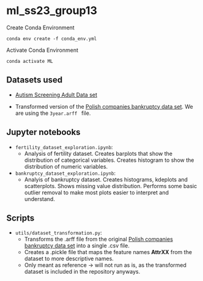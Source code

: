 # ml_ss23_group13

Create Conda Environment
```
conda env create -f conda_env.yml
```

Activate Conda Environment
```
conda activate ML
```

## Datasets used
- [Autism Screening Adult Data set](https://archive.ics.uci.edu/ml/datasets/Autism+Screening+Adult)

- Transformed version of the [Polish companies bankruptcy data set](https://archive.ics.uci.edu/ml/datasets/Polish+companies+bankruptcy+data#). We are using the `3year.arff ` file.

## Jupyter notebooks
- `fertility_dataset_exploration.ipynb`:
  - Analysis of fertility dataset. Creates barplots that show the distribution of categorical variables. Creates histogram to show the distribution of numeric variables.
- `bankruptcy_dataset_exploration.ipynb`:
  - Analyis of bankruptcy dataset. Creates histograms, kdeplots and scatterplots. Shows missing value distribution. Performs some basic outlier removal to make most plots easier to interpret and understand.

## Scripts
- `utils/dataset_transformation.py`:
  - Transforms the .arff file from the original [Polish companies bankruptcy data set](https://archive.ics.uci.edu/ml/datasets/Polish+companies+bankruptcy+data#) into a single .csv file.
  - Creates a .pickle file that maps the feature names **AttrXX** from the dataset to more descriptive names.
  - Only meant as reference -> will not run as is, as the transformed dataset is included in the repository anyways.